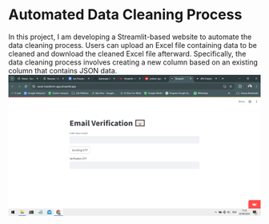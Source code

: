 # Automated Data Cleaning Process
In this project, I am developing a Streamlit-based website to automate the data cleaning process. Users can upload an Excel file containing data to be cleaned and download the cleaned Excel file afterward. Specifically, the data cleaning process involves creating a new column based on an existing column that contains JSON data.
![Streamlit Web App](https://github.com/JonBws/Automate-Data-Cleaning-Process/blob/main/Streamlit.png)
